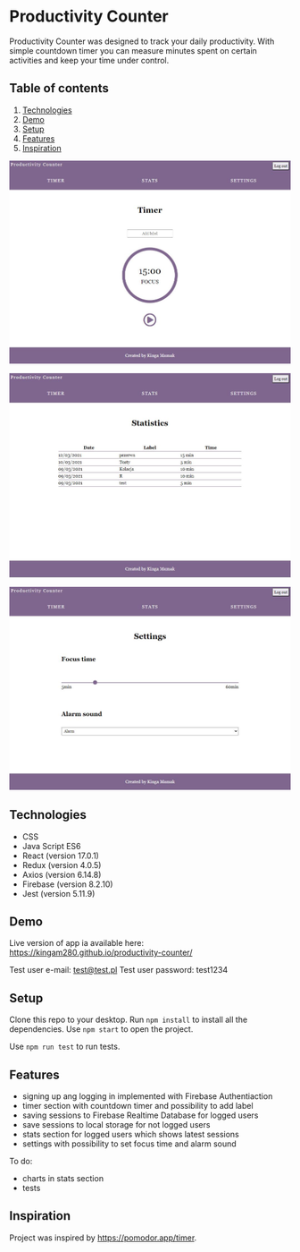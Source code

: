 # Productivity Counter

Productivity Counter was designed to track your daily productivity. With simple countdown timer you can measure minutes spent on certain activities and keep your time under control.

## Table of contents

1. [Technologies](#technologies)
2. [Demo](#demo)
3. [Setup](#setup)
4. [Features](#features)
5. [Inspiration](#inspiration)

![Timer snapshot](./src/assets/timer.JPG)

![Stats snapshot](./src/assets/stats.JPG)

![Settings snapshot](./src/assets/settings.JPG)

## Technologies

- CSS
- Java Script ES6
- React (version 17.0.1)
- Redux (version 4.0.5)
- Axios (version 6.14.8)
- Firebase (version 8.2.10)
- Jest (version 5.11.9)

## Demo

Live version of app ia available here: https://kingam280.github.io/productivity-counter/

Test user e-mail: test@test.pl
Test user password: test1234

## Setup

Clone this repo to your desktop. Run `npm install` to install all the dependencies. Use `npm start` to open the project.

Use `npm run test` to run tests.

## Features

- signing up ang logging in implemented with Firebase Authentiaction
- timer section with countdown timer and possibility to add label
- saving sessions to Firebase Realtime Database for logged users
- save sessions to local storage for not logged users
- stats section for logged users which shows latest sessions
- settings with possibility to set focus time and alarm sound

To do:

- charts in stats section
- tests

## Inspiration

Project was inspired by https://pomodor.app/timer.
